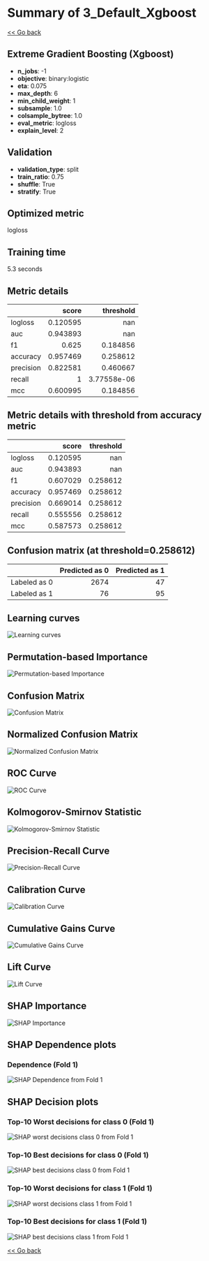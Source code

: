 # Summary of 3_Default_Xgboost

[<< Go back](../README.md)


## Extreme Gradient Boosting (Xgboost)
- **n_jobs**: -1
- **objective**: binary:logistic
- **eta**: 0.075
- **max_depth**: 6
- **min_child_weight**: 1
- **subsample**: 1.0
- **colsample_bytree**: 1.0
- **eval_metric**: logloss
- **explain_level**: 2

## Validation
 - **validation_type**: split
 - **train_ratio**: 0.75
 - **shuffle**: True
 - **stratify**: True

## Optimized metric
logloss

## Training time

5.3 seconds

## Metric details
|           |    score |     threshold |
|:----------|---------:|--------------:|
| logloss   | 0.120595 | nan           |
| auc       | 0.943893 | nan           |
| f1        | 0.625    |   0.184856    |
| accuracy  | 0.957469 |   0.258612    |
| precision | 0.822581 |   0.460667    |
| recall    | 1        |   3.77558e-06 |
| mcc       | 0.600995 |   0.184856    |


## Metric details with threshold from accuracy metric
|           |    score |   threshold |
|:----------|---------:|------------:|
| logloss   | 0.120595 |  nan        |
| auc       | 0.943893 |  nan        |
| f1        | 0.607029 |    0.258612 |
| accuracy  | 0.957469 |    0.258612 |
| precision | 0.669014 |    0.258612 |
| recall    | 0.555556 |    0.258612 |
| mcc       | 0.587573 |    0.258612 |


## Confusion matrix (at threshold=0.258612)
|              |   Predicted as 0 |   Predicted as 1 |
|:-------------|-----------------:|-----------------:|
| Labeled as 0 |             2674 |               47 |
| Labeled as 1 |               76 |               95 |

## Learning curves
![Learning curves](learning_curves.png)

## Permutation-based Importance
![Permutation-based Importance](permutation_importance.png)
## Confusion Matrix

![Confusion Matrix](confusion_matrix.png)


## Normalized Confusion Matrix

![Normalized Confusion Matrix](confusion_matrix_normalized.png)


## ROC Curve

![ROC Curve](roc_curve.png)


## Kolmogorov-Smirnov Statistic

![Kolmogorov-Smirnov Statistic](ks_statistic.png)


## Precision-Recall Curve

![Precision-Recall Curve](precision_recall_curve.png)


## Calibration Curve

![Calibration Curve](calibration_curve_curve.png)


## Cumulative Gains Curve

![Cumulative Gains Curve](cumulative_gains_curve.png)


## Lift Curve

![Lift Curve](lift_curve.png)



## SHAP Importance
![SHAP Importance](shap_importance.png)

## SHAP Dependence plots

### Dependence (Fold 1)
![SHAP Dependence from Fold 1](learner_fold_0_shap_dependence.png)

## SHAP Decision plots

### Top-10 Worst decisions for class 0 (Fold 1)
![SHAP worst decisions class 0 from Fold 1](learner_fold_0_shap_class_0_worst_decisions.png)
### Top-10 Best decisions for class 0 (Fold 1)
![SHAP best decisions class 0 from Fold 1](learner_fold_0_shap_class_0_best_decisions.png)
### Top-10 Worst decisions for class 1 (Fold 1)
![SHAP worst decisions class 1 from Fold 1](learner_fold_0_shap_class_1_worst_decisions.png)
### Top-10 Best decisions for class 1 (Fold 1)
![SHAP best decisions class 1 from Fold 1](learner_fold_0_shap_class_1_best_decisions.png)

[<< Go back](../README.md)

